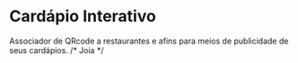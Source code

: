 # Cardápio Interativo

Associador de QRcode a restaurantes e afins para meios de publicidade de seus cardápios.
/* Joia */
